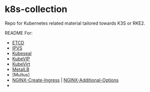 # k8s-collection
Repo for Kubernetes related material tailored towards K3S or RKE2.

README For:
- [ETCD](/ETCD/etcd-commands.md)
- [IPVS](/IPVS/enable-ipvs.md)
- [Kubeseal](/Kubeseal/kubeseal.md)
- [KubeVIP](/Kube-VIP/kube-vip.md)
- [KubeVirt](/KubeVirt/kubevirt.md)
- [MetalLB](/Metal-LB/install-metalLB.md)
- [Multus]
- [NGINX-Create-Ingress](/NGINX/helm-install-nginx.md) | [NGINX-Additional-Options](/NGINX/Ingress-options.md)
- 